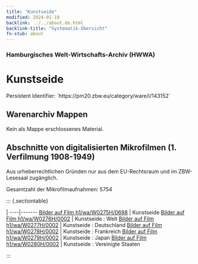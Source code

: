 ```yaml
---
title: "Kunstseide"
modified: 2024-01-19
backlink: ../../about.de.html
backlink-title: "Systematik-Übersicht"
fn-stub: about
---
```


### Hamburgisches Welt-Wirtschafts-Archiv (HWWA)

# Kunstseide

<div class="hint">Persistent Identifier: `https://pm20.zbw.eu/category/ware/i/143152`</div>







## Warenarchiv Mappen





Kein als Mappe erschlossenes Material.



<a id="filmsections" />

## Abschnitte von digitalisierten Mikrofilmen (1. Verfilmung 1908-1949)

<p>Aus urheberrechtlichen Gründen nur aus dem EU-Rechtsraum und im ZBW-Lesesaal zugänglich.</p>


<p>Gesamtzahl der Mikrofilmaufnahmen: 5754</p>





::: {.sectiontable}

 | 
----|-------
<a class="btn" href="https://pm20.zbw.eu/film/h1/wa/W0275H/0698" rel="nofollow">Bilder auf Film h1/wa/W0275H/0698</a> | Kunstseide
<a class="btn" href="https://pm20.zbw.eu/film/h1/wa/W0276H/0002" rel="nofollow">Bilder auf Film h1/wa/W0276H/0002</a> | Kunstseide : Welt
<a class="btn" href="https://pm20.zbw.eu/film/h1/wa/W0277H/0002" rel="nofollow">Bilder auf Film h1/wa/W0277H/0002</a> | Kunstseide : Deutschland
<a class="btn" href="https://pm20.zbw.eu/film/h1/wa/W0278H/0002" rel="nofollow">Bilder auf Film h1/wa/W0278H/0002</a> | Kunstseide : Frankreich
<a class="btn" href="https://pm20.zbw.eu/film/h1/wa/W0279H/0002" rel="nofollow">Bilder auf Film h1/wa/W0279H/0002</a> | Kunstseide : Japan
<a class="btn" href="https://pm20.zbw.eu/film/h1/wa/W0280H/0002" rel="nofollow">Bilder auf Film h1/wa/W0280H/0002</a> | Kunstseide : Vereinigte Staaten


:::
















